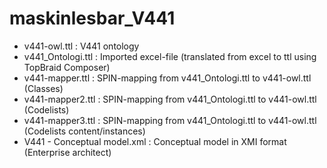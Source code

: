 # maskinlesbar_V441
- v441-owl.ttl : V441 ontology
- v441_Ontologi.ttl : Imported excel-file (translated from excel to ttl using TopBraid Composer)
- v441-mapper.ttl : SPIN-mapping from v441_Ontologi.ttl to v441-owl.ttl (Classes)
- v441-mapper2.ttl : SPIN-mapping from v441_Ontologi.ttl to v441-owl.ttl (Codelists)
- v441-mapper3.ttl : SPIN-mapping from v441_Ontologi.ttl to v441-owl.ttl (Codelists content/instances)
- V441 - Conceptual model.xml : Conceptual model in XMI format (Enterprise architect)